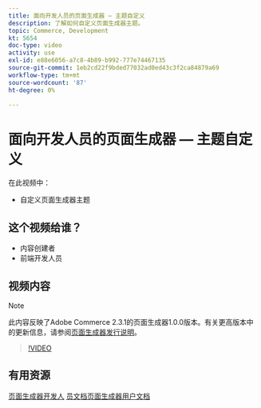 ```yaml
---
title: 面向开发人员的页面生成器 — 主题自定义
description: 了解如何自定义页面生成器主题。
topic: Commerce, Development
kt: 5654
doc-type: video
activity: use
exl-id: e88e6056-a7c8-4b89-b992-777e74467135
source-git-commit: 1eb2cd22f9bded77032ad0ed43c3f2ca84879a69
workflow-type: tm+mt
source-wordcount: '87'
ht-degree: 0%

---
```


# 面向开发人员的页面生成器 — 主题自定义

在此视频中：

- 自定义页面生成器主题

## 这个视频给谁？

- 内容创建者
- 前端开发人员

## 视频内容

>[!NOTE]
>
>此内容反映了Adobe Commerce 2.3.1的页面生成器1.0.0版本。有关更高版本中的更新信息，请参阅[页面生成器发行说明](https://devdocs.magento.com/page-builder/docs/release-notes.html)。

>[!VIDEO](https://video.tv.adobe.com/v/35713?quality=12&learn=on)

## 有用资源

[页面生成器开发人](https://devdocs.magento.com/page-builder/docs/index.html)
[员文档页面生成器用户文档](https://docs.magento.com/user-guide/cms/page-builder.html)
